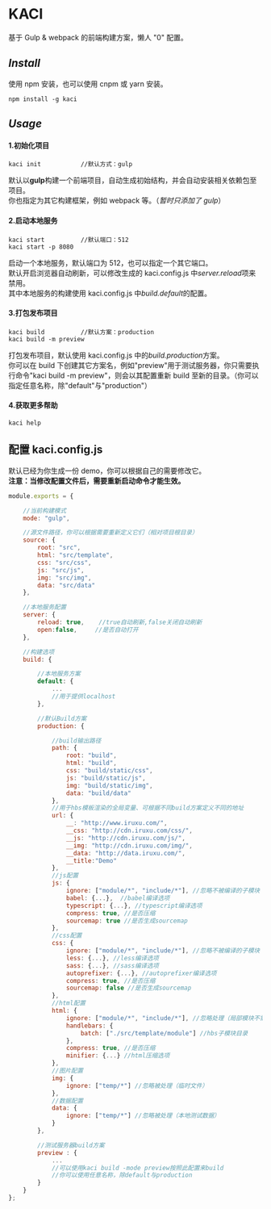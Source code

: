 # KACI
基于 Gulp & webpack 的前端构建方案，懒人 "0" 配置。

## *Install*
使用 npm 安装，也可以使用 cnpm 或 yarn 安装。
```
npm install -g kaci
```

## *Usage*
#### **1.初始化项目**
```
kaci init           //默认方式：gulp
```

默认以**gulp**构建一个前端项目，自动生成初始结构，并会自动安装相关依赖包至项目。  
你也指定为其它构建框架，例如 webpack 等。（_暂时只添加了 gulp_）

#### **2.启动本地服务**
```
kaci start          //默认端口：512
kaci start -p 8080
```

启动一个本地服务，默认端口为 512，也可以指定一个其它端口。  
默认开启浏览器自动刷新，可以修改生成的 kaci.config.js 中*server.reload*项来禁用。  
其中本地服务的构建使用 kaci.config.js 中*build.default*的配置。

#### **3.打包发布项目**
```
kaci build          //默认方案：production
kaci build -m preview
```

打包发布项目，默认使用 kaci.config.js 中的*build.production*方案。  
你可以在 build 下创建其它方案名，例如"preview"用于测试服务器，你只需要执行命令"kaci build -m preview"，则会以其配置重新 build 至新的目录。（你可以指定任意名称，除"default"与"production"）

#### **4.获取更多帮助**
```
kaci help
```

## 配置 kaci.config.js
默认已经为你生成一份 demo，你可以根据自己的需要修改它。  
**注意：当修改配置文件后，需要重新启动命令才能生效。**

```javascript
module.exports = {

    //当前构建模式
    mode: "gulp",

    //源文件路径，你可以根据需要重新定义它们（相对项目根目录）
    source: {
        root: "src",
        html: "src/template",
        css: "src/css",
        js: "src/js",
        img: "src/img",
        data: "src/data"
    },

    //本地服务配置
    server: {
        reload: true,    //true自动刷新,false关闭自动刷新
        open:false,     //是否自动打开
    },

    //构建选项
    build: {

        //本地服务方案
        default: {
            ...
            //用于提供localhost
        },

        //默认Build方案
        production: {

            //build输出路径
            path: {
                root: "build",
                html: "build",
                css: "build/static/css",
                js: "build/static/js",
                img: "build/static/img",
                data: "build/data"
            },
            //用于hbs模板渲染的全局变量、可根据不同build方案定义不同的地址
            url: {
                __: "http://www.iruxu.com/",
                __css: "http://cdn.iruxu.com/css/",
                __js: "http://cdn.iruxu.com/js/",
                __img: "http://cdn.iruxu.com/img/",
                __data: "http://data.iruxu.com/",
                __title:"Demo"
            },
            //js配置
            js: {
                ignore: ["module/*", "include/*"], //忽略不被编译的子模块
                babel: {...},  //babel编译选项
                typescript: {...}, //typescript编译选项
                compress: true, //是否压缩
                sourcemap: true //是否生成sourcemap
            },
            //css配置
            css: {
                ignore: ["module/*", "include/*"], //忽略不被编译的子模块
                less: {...}, //less编译选项
                sass: {...}, //sass编译选项
                autoprefixer: {...}, //autoprefixer编译选项
                compress: true, //是否压缩
                sourcemap: false //是否生成sourcemap
            },
            //html配置
            html: {
                ignore: ["module/*", "include/*"], //忽略处理（局部模块不需要被编译、临时页面）
                handlebars: {
                    batch: ["./src/template/module"] //hbs子模块目录
                },
                compress: true, //是否压缩
                minifier: {...} //html压缩选项
            },
            //图片配置
            img: {
                ignore: ["temp/*"] //忽略被处理（临时文件）
            },
            //数据配置
            data: {
                ignore: ["temp/*"] //忽略被处理（本地测试数据）
            }
        },

        //测试服务器build方案
        preview : {
            ...
            //可以使用kaci build -mode preview按照此配置来build
            //你可以使用任意名称，除default与production
        }
    }
};
```
